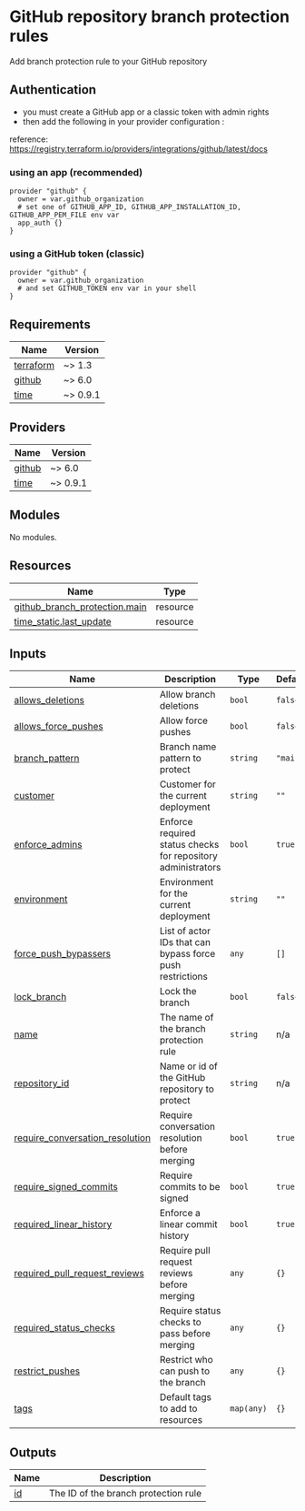 # GitHub repository branch protection rules

Add branch protection rule to your GitHub repository

## Authentication

- you must create a GitHub app or a classic token with admin rights
- then add the following in your provider configuration :

reference: https://registry.terraform.io/providers/integrations/github/latest/docs

### using an app (recommended)

```hcl
provider "github" {
  owner = var.github_organization
  # set one of GITHUB_APP_ID, GITHUB_APP_INSTALLATION_ID, GITHUB_APP_PEM_FILE env var
  app_auth {}
}
```

### using a GitHub token (classic)

```hcl
provider "github" {
  owner = var.github_organization
  # and set GITHUB_TOKEN env var in your shell
}
```

<!-- BEGINNING OF PRE-COMMIT-TERRAFORM DOCS HOOK -->
## Requirements

| Name | Version |
|------|---------|
| <a name="requirement_terraform"></a> [terraform](#requirement\_terraform) | ~> 1.3 |
| <a name="requirement_github"></a> [github](#requirement\_github) | ~> 6.0 |
| <a name="requirement_time"></a> [time](#requirement\_time) | ~> 0.9.1 |

## Providers

| Name | Version |
|------|---------|
| <a name="provider_github"></a> [github](#provider\_github) | ~> 6.0 |
| <a name="provider_time"></a> [time](#provider\_time) | ~> 0.9.1 |

## Modules

No modules.

## Resources

| Name | Type |
|------|------|
| [github_branch_protection.main](https://registry.terraform.io/providers/integrations/github/latest/docs/resources/branch_protection) | resource |
| [time_static.last_update](https://registry.terraform.io/providers/hashicorp/time/latest/docs/resources/static) | resource |

## Inputs

| Name | Description | Type | Default | Required |
|------|-------------|------|---------|:--------:|
| <a name="input_allows_deletions"></a> [allows\_deletions](#input\_allows\_deletions) | Allow branch deletions | `bool` | `false` | no |
| <a name="input_allows_force_pushes"></a> [allows\_force\_pushes](#input\_allows\_force\_pushes) | Allow force pushes | `bool` | `false` | no |
| <a name="input_branch_pattern"></a> [branch\_pattern](#input\_branch\_pattern) | Branch name pattern to protect | `string` | `"main"` | no |
| <a name="input_customer"></a> [customer](#input\_customer) | Customer for the current deployment | `string` | `""` | no |
| <a name="input_enforce_admins"></a> [enforce\_admins](#input\_enforce\_admins) | Enforce required status checks for repository administrators | `bool` | `true` | no |
| <a name="input_environment"></a> [environment](#input\_environment) | Environment for the current deployment | `string` | `""` | no |
| <a name="input_force_push_bypassers"></a> [force\_push\_bypassers](#input\_force\_push\_bypassers) | List of actor IDs that can bypass force push restrictions | `any` | `[]` | no |
| <a name="input_lock_branch"></a> [lock\_branch](#input\_lock\_branch) | Lock the branch | `bool` | `false` | no |
| <a name="input_name"></a> [name](#input\_name) | The name of the branch protection rule | `string` | n/a | yes |
| <a name="input_repository_id"></a> [repository\_id](#input\_repository\_id) | Name or id of the GitHub repository to protect | `string` | n/a | yes |
| <a name="input_require_conversation_resolution"></a> [require\_conversation\_resolution](#input\_require\_conversation\_resolution) | Require conversation resolution before merging | `bool` | `true` | no |
| <a name="input_require_signed_commits"></a> [require\_signed\_commits](#input\_require\_signed\_commits) | Require commits to be signed | `bool` | `true` | no |
| <a name="input_required_linear_history"></a> [required\_linear\_history](#input\_required\_linear\_history) | Enforce a linear commit history | `bool` | `true` | no |
| <a name="input_required_pull_request_reviews"></a> [required\_pull\_request\_reviews](#input\_required\_pull\_request\_reviews) | Require pull request reviews before merging | `any` | `{}` | no |
| <a name="input_required_status_checks"></a> [required\_status\_checks](#input\_required\_status\_checks) | Require status checks to pass before merging | `any` | `{}` | no |
| <a name="input_restrict_pushes"></a> [restrict\_pushes](#input\_restrict\_pushes) | Restrict who can push to the branch | `any` | `{}` | no |
| <a name="input_tags"></a> [tags](#input\_tags) | Default tags to add to resources | `map(any)` | `{}` | no |

## Outputs

| Name | Description |
|------|-------------|
| <a name="output_id"></a> [id](#output\_id) | The ID of the branch protection rule |
<!-- END OF PRE-COMMIT-TERRAFORM DOCS HOOK -->
